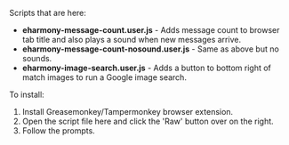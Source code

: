 Scripts that are here:

- **eharmony-message-count.user.js** - Adds message count to browser tab title and also plays a sound when new messages arrive.
- **eharmony-message-count-nosound.user.js** - Same as above but no sounds.
- **eharmony-image-search.user.js** - Adds a button to bottom right of match images to run a Google image search.

To install:

1. Install Greasemonkey/Tampermonkey browser extension.
2. Open the script file here and click the 'Raw' button over on the right.
3. Follow the prompts.
